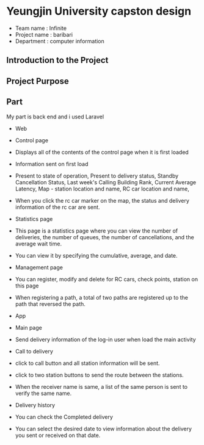 # Yeungjin University capston design
* Team name : Infinite
* Project name : baribari
* Department : computer information
 
## Introduction to the Project

## Project Purpose
 
## Part
My part is back end and i used Laravel
* Web 
 * Control page
  * Displays all of the contents of the control page when it is first loaded
  * Information sent on first load
   * Present to state of operation, Present to delivery status, Standby Cancellation Status, Last week's Calling Building Rank, Current Average Latency, Map - station location and name, RC car location and name, 
  * When you click the rc car marker on the map, the status and delivery information of the rc car are sent.
 * Statistics page
  * This page is a statistics page where you can view the number of deliveries, the number of queues, the number of cancellations, and the average wait time.
  * You can view it by specifying the cumulative, average, and date.
 * Management page
  * You can register, modify and delete for RC cars, check points, station on this page
  * When registering a path, a total of two paths are registered up to the path that reversed the path.

* App 
 * Main page
  * Send delivery information of the log-in user when load the main activity
 * Call to delivery
  * click to call button and all station information will be sent.
  * click to two station buttons to send the route between the stations.
  * When the receiver name is same, a list of the same person is sent to verify the same name.
 * Delivery history
  * You can check the Completed delivery
  * You can select the desired date to view information about the delivery you sent or received on that date.
